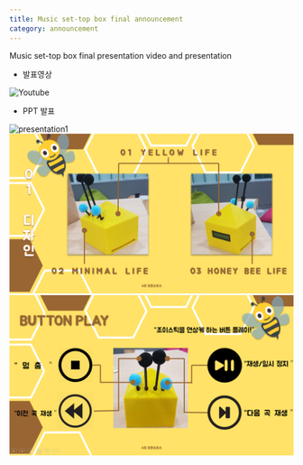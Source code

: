 ```yaml
---
title: Music set-top box final announcement
category: announcement
---
```



Music set-top box final presentation video and presentation

<!-- more -->

- 발표영상

![Youtube](https://www.youtube.com/watch?v=3i_ZC3cKpwo)

- PPT 발표

![presentation1](https://raw.githubusercontent.com/Yedolseo/Yedolseo.github.io/master/_posts/presentation.png)
![presentation1](https://raw.githubusercontent.com/Yedolseo/Yedolseo.github.io/master/_posts/pre2.png)
![presentation1](https://raw.githubusercontent.com/Yedolseo/Yedolseo.github.io/master/_posts/pre3.png)
